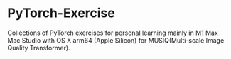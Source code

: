 # PyTorch-Exercise
Collections of PyTorch exercises for personal learning mainly in M1 Max Mac Studio with OS X arm64 (Apple Silicon) for MUSIQ(Multi-scale Image Quality Transformer).
